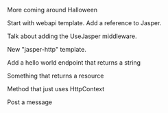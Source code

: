<!--title:Building HTTP Services with Jasper-->

More coming around Halloween

Start with webapi template. Add a reference to Jasper.

Talk about adding the UseJasper middleware.


New "jasper-http" template.

Add a hello world endpoint that returns a string

Something that returns a resource

Method that just uses HttpContext

Post a message